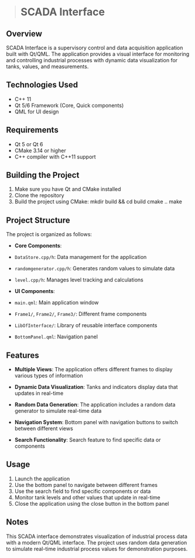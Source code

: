 ># SCADA Interface  
  
## Overview  
SCADA Interface is a supervisory control and data acquisition application built with Qt/QML. The application provides a visual interface for monitoring and controlling industrial processes with dynamic data visualization for tanks, values, and measurements.  
  
## Technologies Used  
- C++ 11  
- Qt 5/6 Framework (Core, Quick components)  
- QML for UI design  
  
## Requirements  
- Qt 5 or Qt 6  
- CMake 3.14 or higher  
- C++ compiler with C++11 support  
  
## Building the Project  
1. Make sure you have Qt and CMake installed  
2. Clone the repository  
3. Build the project using CMake:
mkdir build && cd build
cmake ..
make


## Project Structure  
The project is organized as follows:  

- **Core Components**:  
- `DataStore.cpp/h`: Data management for the application  
- `randomgenerator.cpp/h`: Generates random values to simulate data  
- `level.cpp/h`: Manages level tracking and calculations  

- **UI Components**:  
- `main.qml`: Main application window  
- `Frame1/`, `Frame2/`, `Frame3/`: Different frame components  
- `LibOfInterface/`: Library of reusable interface components  
- `BottomPanel.qml`: Navigation panel  

## Features  
- **Multiple Views**: The application offers different frames to display various types of information  

- **Dynamic Data Visualization**: Tanks and indicators display data that updates in real-time  

- **Random Data Generation**: The application includes a random data generator to simulate real-time data  

- **Navigation System**: Bottom panel with navigation buttons to switch between different views  

- **Search Functionality**: Search feature to find specific data or components  

## Usage  
1. Launch the application  
2. Use the bottom panel to navigate between different frames  
3. Use the search field to find specific components or data  
4. Monitor tank levels and other values that update in real-time  
5. Close the application using the close button in the bottom panel  

## Notes  
This SCADA interface demonstrates visualization of industrial process data with a modern Qt/QML interface. The project uses random data generation to simulate real-time industrial process values for demonstration purposes.  

 
